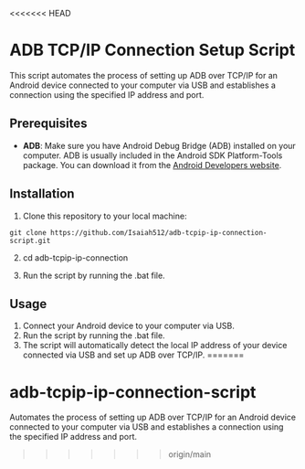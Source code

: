 <<<<<<< HEAD
# ADB TCP/IP Connection Setup Script

This script automates the process of setting up ADB over TCP/IP for an Android device connected to your computer via USB and establishes a connection using the specified IP address and port.

## Prerequisites

- **ADB**: Make sure you have Android Debug Bridge (ADB) installed on your computer. ADB is usually included in the Android SDK Platform-Tools package. You can download it from the [Android Developers website](https://developer.android.com/studio/releases/platform-tools).

## Installation 

1. Clone this repository to your local machine:
```
git clone https://github.com/Isaiah512/adb-tcpip-ip-connection-script.git
```
2. cd adb-tcpip-ip-connection

3. Run the script by running the .bat file.

## Usage

1. Connect your Android device to your computer via USB.
2. Run the script by running the .bat file.
3. The script will automatically detect the local IP address of your device connected via USB and set up ADB over TCP/IP.
=======
# adb-tcpip-ip-connection-script
Automates the process of setting up ADB over TCP/IP for an Android device connected to your computer via USB and establishes a connection using the specified IP address and port.
>>>>>>> origin/main
